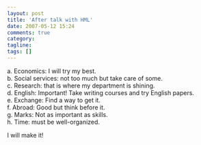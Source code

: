 ```yaml
---
layout: post
title: 'After talk with HML'
date: 2007-05-12 15:24
comments: true
category: 
tagline: 
tags: []
---
```

    

a. Economics: I will try my best.  
b. Social services: not too much but take care of some.  
c. Research: that is where my department is shining.  
d. English: Important! Take writing courses and try English papers.  
e. Exchange: Find a way to get it.  
f. Abroad: Good but think before it.  
g. Marks: Not as important as skills.  
h. Time: must be well-organized.  
  
I will make it!  

